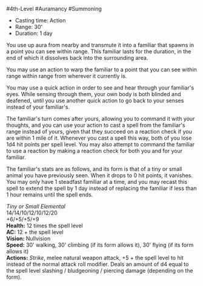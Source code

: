 #4th-Level #Auramancy #Summoning
 
- Casting time: Action
- Range: 30'
- Duration: 1 day  

You use up aura from nearby and transmute it into a familiar that spawns in a point you can see within range. This familiar lasts for the duration, in the end of which it dissolves back into the surrounding area.
 
You may use an action to warp the familiar to a point that you can see within range within range from wherever it currently is.
 
You may use a quick action in order to see and hear through your familiar's eyes. While sensing through them, your own body is both blinded and deafened, until you use another quick action to go back to your senses instead of your familiar's.
 
The familiar's turn comes after yours, allowing you to command it with your thoughts, and you can use your action to cast a spell from the familiar's range instead of yours, given that they succeed on a reaction check if you are within 1 mile of it. Whenever you cast a spell this way, both of you lose 1d4 hit points per spell level. You may also attempt to command the familiar to use a reaction by making a reaction check for both you and for your familiar.
 
The familiar's stats are as follows, and its form is that of a tiny or small animal you have previously seen. When it drops to 0 hit points, it vanishes. You may only have 1 steadfast familiar at a time, and you may recast this spell to extend the spell by 1 day instead of replacing the familiar if less than 1 hour remains until the spell ends.
 
_Tiny or Small Elemental_  
14/14/10/12/10/12/20  
+6/+5/+5/+9  
**Health:** 12 times the spell level  
**AC:** 12 + the spell level  
**Vision:** Nullvision  
**Speed:** 30' walking, 30' climbing (if its form allows it), 30' flying (if its form allows it)  
**Actions:** _Strike_, melee natural weapon attack, +5 + the spell level to hit instead of the normal attack roll modifier. Deals an amount of d4 equal to the spell level slashing / bludgeoning / piercing damage (depending on the form).